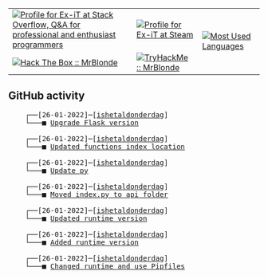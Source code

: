 <table>
    <tr>
        <td>
            <a href="https://stackoverflow.com/users/3351720/ex-it">
                <img alt="Profile for Ex-iT at Stack Overflow, Q&amp;A for professional and enthusiast programmers" src="https://stackoverflow.com/users/flair/3351720.png?theme=dark" />
            </a>
        </td>
        <td>
            <a href="https://steamcommunity.com/id/Ex-iT">
                <img alt="Profile for Ex-iT at Steam" src="https://steamcommunity-a.akamaihd.net/public/shared/images/header/globalheader_logo.png" />
            </a>
        </td>
        <td rowspan="2">
            <a href="https://github.com/Ex-iT/">
                <img alt="Most Used Languages" src="https://github-readme-stats.vercel.app/api/top-langs/?username=ex-it&layout=compact&theme=algolia" />
            </a>
        </td>
    </tr>
    <tr>
        <td>
            <a href="https://app.hackthebox.eu/profile/169430">
                <img alt="Hack The Box :: MrBlonde" src="https://www.hackthebox.eu/badge/image/169430" />
            </a>
        </td>
        <td>
            <a href="https://tryhackme.com/p/MrBlonde/">
                <img alt="TryHackMe :: MrBlonde" src="https://tryhackme-badges.s3.amazonaws.com/MrBlonde.png" />
            </a>
        </td>
    </tr>
</table>

<h2>GitHub activity</h2>

<pre>
    ┌──[26-01-2022]─[<a href="https://github.com/Ex-iT/ishetaldonderdag">ishetaldonderdag</a>]
    └───■ <a href="https://github.com/Ex-iT/ishetaldonderdag/commit/cd7f1c986f47f5d9d313891cd9580d2f2b0db0e2">Upgrade Flask version</a><br />
    ┌──[26-01-2022]─[<a href="https://github.com/Ex-iT/ishetaldonderdag">ishetaldonderdag</a>]
    └───■ <a href="https://github.com/Ex-iT/ishetaldonderdag/commit/a4451f32d5e961b1d95ffc0cddbb54adfb9b16b9">Updated functions index location</a><br />
    ┌──[26-01-2022]─[<a href="https://github.com/Ex-iT/ishetaldonderdag">ishetaldonderdag</a>]
    └───■ <a href="https://github.com/Ex-iT/ishetaldonderdag/commit/2648b8698b369544055f7ddb6c396363520472ec">Update py</a><br />
    ┌──[26-01-2022]─[<a href="https://github.com/Ex-iT/ishetaldonderdag">ishetaldonderdag</a>]
    └───■ <a href="https://github.com/Ex-iT/ishetaldonderdag/commit/75170d316459658fc730949ab86c5507b1627e62">Moved index.py to api folder</a><br />
    ┌──[26-01-2022]─[<a href="https://github.com/Ex-iT/ishetaldonderdag">ishetaldonderdag</a>]
    └───■ <a href="https://github.com/Ex-iT/ishetaldonderdag/commit/a6c31f9730f9b705adc6a088c5d0f34e1054451c">Updated runtime version</a><br />
    ┌──[26-01-2022]─[<a href="https://github.com/Ex-iT/ishetaldonderdag">ishetaldonderdag</a>]
    └───■ <a href="https://github.com/Ex-iT/ishetaldonderdag/commit/159f41fbc50bcfe973861c784a0141061357761b">Added runtime version</a><br />
    ┌──[26-01-2022]─[<a href="https://github.com/Ex-iT/ishetaldonderdag">ishetaldonderdag</a>]
    └───■ <a href="https://github.com/Ex-iT/ishetaldonderdag/commit/37eab751f5cd79b1cda1cfa16ac65f1ebc69e2c8">Changed runtime and use Pipfiles</a><br />
</pre>